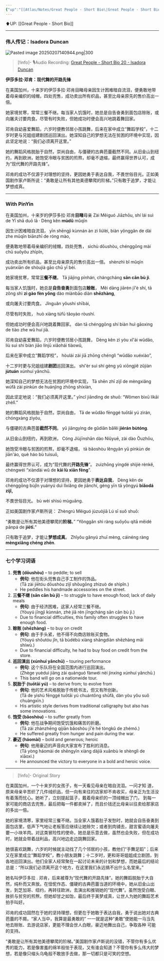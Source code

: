 ```yaml
---
{"up":"[[Atlas/Notes/Great People - Short Bio\|Great People - Short Bio]]","dg-publish":true,"permalink":"/atlas/notes/great-people-short-bio-20-isadora-duncan/","dgPassFrontmatter":true}
---
```


⬆️UP: [[Great People - Short Bio]]

---
### 伟人传记：Isadora Duncan

![Pasted image 20250207140944.png|300](/img/user/Atlas/Utilities/Images/Pasted%20image%2020250207140944.png)

> [!info]- 🎙️Audio Recording: [Great People - Short Bio 20 - Isadora Duncan]()

**伊莎多拉·邓肯：现代舞的开路先锋**

在美国加州，十来岁的伊莎多拉·邓肯目睹母亲因生计困难暗自流泪，便勇敢地带着母亲编织的绒帽，四处兜售，成功卖出所有织品，甚至比母亲原先的售价高出一倍。

她家境贫寒，常常三餐不继。每当家人饥饿时，她总是自告奋勇到面包店赊账，或向屠夫讨要肉食。尽管有时失败，但她成功时便会高兴地跳着舞回家。

邓肯自幼喜爱舞蹈，六岁时便教邻居小孩跳舞，后来在家中成立“舞蹈学校”，十二岁时更与兄姐组建剧团巡回演出。她深知自己的梦想无法在贫困的环境中实现，因此坚定地说：“我们必须离开这里。”

她的舞蹈风格脱胎于自然，崇尚自由，与僵硬的古典芭蕾截然不同。从旧金山到纽约，再到欧洲，她饱受冷眼与贫困的煎熬，却毫不退缩，最终赢得世界认可，成为“现代舞的开路先锋”。

邓肯的成功不仅源于对理想的坚持，更因她勇于表达自我，不畏世俗目光。正如美国剧作家卢斯所说：“勇敢是让所有其他美德攀爬的阶梯。”只有敢于追梦，才能让梦想成真。

---

### With PinYin

在美国加州，十来岁的伊莎多拉·邓肯**目睹**母亲
Zài Měiguó Jiāzhōu, shí lái suì de Yī shā duō lā · Dèng kěn **mùdǔ** mǔqīn 

因生计困难暗自流泪，
yīn shēngjì kùnnán àn zì liúlèi, biàn yǒnggǎn de dài zhe mǔqīn biānzhī de róng mào, 

便勇敢地带着母亲编织的绒帽，四处兜售，
sìchù dōushòu, chénggōng mài chū suǒyǒu zhīpǐn, 

成功卖出所有织品，甚至比母亲原先的售价高出一倍。
shènzhì bǐ mǔqīn yuánxiān de shòujià gāo chū yī bèi.

她家境贫寒，常常**三餐不继**。
Tā jiājìng pínhán, chángcháng **sān cān bù jì**. 

每当家人饥饿时，她总是**自告奋勇**到面包店**赊账**，
Měi dāng jiārén jī'è shí, tā zǒng shì **zì gào fèn yǒng** dào miànbāo diàn **shēzhàng**, 

或向屠夫讨要肉食。
Jǐnguǎn yǒushí shībài, 

尽管有时失败，
huò xiàng túfū tǎoyào ròushí. 

但她成功时便会高兴地跳着舞回家。
dàn tā chénggōng shí biàn huì gāoxìng de tiào zhe wǔ huí jiā.

邓肯自幼喜爱舞蹈，六岁时便教邻居小孩跳舞，
Dèng kěn zì yòu xǐ'ài wǔdǎo, liù suì shí biàn jiāo línjū xiǎohái tiàowǔ, 

后来在家中成立“舞蹈学校”，
hòulái zài jiā zhōng chénglì “wǔdǎo xuéxiào”, 

十二岁时更与兄姐组建**剧团**巡回演出。
shí'èr suì shí gèng yǔ xiōngjiě zǔjiàn **jùtuán** xúnhuí yǎnchū. 

她深知自己的梦想无法在贫困的环境中实现，
Tā shēn zhī zìjǐ de mèngxiǎng wúfǎ zài pínkùn de huánjìng zhōng shíxiàn, 

因此坚定地说：“我们必须离开这里。”
yīncǐ jiāndìng de shuō: “Wǒmen bìxū líkāi zhèlǐ.”

她的舞蹈风格脱胎于自然，崇尚自由，
Tā de wǔdǎo fēnggé tuōtāi yú zìrán, chóngxàng zìyóu, 

与僵硬的古典芭蕾**截然不同**。
yǔ jiāngyìng de gǔdiǎn bālěi **jiérán bùtóng**. 

从旧金山到纽约，再到欧洲，
Cóng Jiùjīnshān dào Niǔyuē, zài dào Ōuzhōu,

她饱受冷眼与贫困的煎熬，却毫不退缩，
tā bǎoshòu lěngyǎn yǔ pínkùn de jiān'áo, què háo bù tuìsuō, 

最终赢得世界认可，成为“现代舞的**开路先锋**”。
zuìzhōng yíngdé shìjiè rènkě, chéngwéi “xiàndài wǔ de **kāi lù xiān fēng**”.

邓肯的成功不仅源于对理想的坚持，更因她勇于**表达自我**，
Dèng kěn de chénggōng bùjǐn yuányú duì lǐxiǎng de jiānchí, gèng yīn tā yǒngyú **biǎodá zìjǐ,** 

不畏世俗目光。
bù wèi shìsú mùguāng. 

正如美国剧作家卢斯所说：
Zhèngrú Měiguó jùzuòjiā Lú sī suǒ shuō: 

“勇敢是让所有其他美德攀爬的**阶梯**。”
“Yǒnggǎn shì ràng suǒyǒu qítā měidé pānpá de **jiētī.**” 

只有敢于追梦，才能让**梦想成真**。
Zhǐyǒu gǎnyú zhuī mèng, cáinéng ràng **mèngxiǎng chéng zhēn**.

---

### **七个学习词语**

1. **兜售 (dōushòu)** – to peddle; to sell
    - **例句**: 他在街头兜售自己手工制作的饰品。  
        (Tā zài jiētóu dōushòu zìjǐ shǒugōng zhìzuò de shìpǐn.)
    - He peddles his handmade accessories on the street.
2. **三餐不继 (sān cān bù jì)** – to struggle to have enough food; lack of daily meals
    - **例句**: 由于经济困难，这家人经常三餐不继。  
        (Yóuyú jīngjì kùnnán, zhè jiā rén jīngcháng sān cān bù jì.)
    - Due to financial difficulties, this family often struggles to have enough food.
3. **赊账 (shēzhàng)** – to buy on credit
    - **例句**: 由于手头紧，他不得不向商店赊账买食物。  
        (Yóuyú shǒutóu jǐn, tā bùdébù xiàng shāngdiàn shēzhàng mǎi shíwù.)
    - Due to financial difficulty, he had to buy food on credit from the store.
4. **巡回演出 (xúnhuí yǎnchū)** – touring performance
    - **例句**: 这个乐队将在全国范围内进行巡回演出。  
        (Zhège yuèduì jiāng zài quánguó fànwéi nèi jìnxíng xúnhuí yǎnchū.)
    - This band will go on a nationwide tour.
5. **脱胎于 (tuōtāi yú)** – to derive from; to evolve from
    - **例句**: 他的艺术风格脱胎于传统书法，但又有所创新。  
        (Tā de yìshù fēnggé tuōtāi yú chuántǒng shūfǎ, dàn yòu yǒu suǒ chuàngxīn.)
    - His artistic style derives from traditional calligraphy but also has some innovations.
6. **饱受 (bǎoshòu)** – to suffer greatly from
    - **例句**: 他在战争期间饱受饥饿和痛苦的折磨。  
        (Tā zài zhànzhēng qíjiān bǎoshòu jī'è hé tòngkǔ de zhémó.)
    - He suffered greatly from hunger and pain during the war.
7. **豪迈 (háomài)** – bold and generous; heroic
    - **例句**: 他用豪迈的声音向大家宣布了胜利的消息。  
        (Tā yòng háomài de shēngyīn xiàng dàjiā xuānbù le shènglì de xiāoxi.)
    - He announced the victory to everyone in a bold and heroic voice.

---
> [!info]- Original Story
> 

在美国加州，一个十来岁的女孩子，有一天看见母亲在暗自流泪。一问才知 道，原来母亲辛苦织了几件绒织品，但一向有来往的店家却不肯收买，母亲正为生活没有着落而忧心。她听了，立刻提起篮子，戴着母亲织的一顶绒帽出了门， 到每一家可能的商店去兜售，最后把每一件都卖掉了，而且价钱还比母亲以往卖给那家店的多出一倍。

她的家境清寒，家里经常三餐不继。当全家人饿着肚子发愁时，她就会自告奋勇到面包店里，低声下气地让老板答应继续让她赊欠；或者到肉铺去，甜言蜜语向屠夫要一小块羊肉。对这类冒险性的使命，她总是乐意去做，虽然也会失败，但在成功时，她就会带着战利品，高兴地边走边跳舞回家。

她很喜欢跳舞，六岁的时候就主动找了几个邻居的小孩，教他们“手舞足蹈”；后来又在家里成立“舞蹈学校”，教小朋友跳舞；十二岁时，更和哥哥姐姐成立剧团，到各地巡回演出。他们全家人经常聚在一起讨论未来的计划和梦想，而她最后的结论总是：“所以我们必须离开这个地方，在这里我们永远搞不出什么名堂来。”

她名叫伊莎多拉 . 邓肯，后来被尊为“现代舞的开路先锋”。她的舞蹈脱胎于大自然，纯朴而又奔放。在忸怩作态、僵硬的古典芭蕾当道的环境中，她从旧金山出发，到芝加哥、纽约，再转往欧洲，去演出和推销她的“现代舞”。虽然饱受白眼、挫折与贫穷的煎熬，但她却甘之如饴，最后终于美梦成真，让世人为她的舞蹈艺术拍手叫好。

邓肯的成功固然在于她的坚持理想，但更在于她敢于表达自我，勇于说出她对古典芭蕾的不屑。“家人当中，我算是最勇敢的” 一一就是这种“勇敢”使她能一马当先地去赊账、去游说店家，更能不理会世人白眼，豪迈地舞出自己，争取各种 可能的支持。

“勇敢是让所有其他美德攀爬的阶梯。”美国剧作家卢斯说的没错，不管你有多么优秀的能力，若是像害羞的绵羊般怯于表现，又有谁会知道？不管你有多么伟大的梦想，若是像只缩头乌龟般不敢放手去做，那一切都只是可笑的空想。
